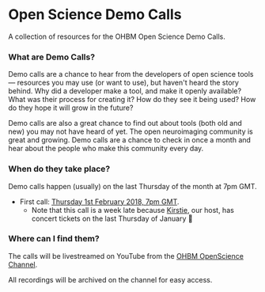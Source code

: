 # Open Science Demo Calls

A collection of resources for the OHBM Open Science Demo Calls.

### What are Demo Calls?

Demo calls are a chance to hear from the developers of open science tools&mdash; resources you may use (or want to use), but haven't heard the story behind. Why did a developer make a tool, and make it openly available? What was their process for creating it? How do they see it being used? How do they hope it will grow in the future?

Demo calls are also a great chance to find out about tools (both old and new) you may not have heard of yet. The open neuroimaging community is great and growing. Demo calls are a chance to check in once a month and hear about the people who make this community every day. 

### When do they take place?

Demo calls happen (usually) on the last Thursday of the month at 7pm GMT.

* First call: [Thursday 1st February 2018, 7pm GMT](https://www.timeanddate.com/worldclock/converter.html?iso=20180201T190000&p1=tz_gmt). 
  * Note that this call is a week late because [Kirstie](https://github.com/kirstiejane), our host, has concert tickets on the last Thursday of January :grimacing:

### Where can I find them?

The calls will be livestreamed on YouTube from the [OHBM OpenScience Channel](https://www.youtube.com/channel/UChvSitFvqGDeA1y7MJs4CGQ).

All recordings will be archived on the channel for easy access.

